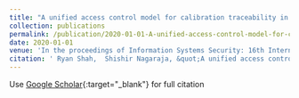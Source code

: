 ```yaml
---
title: "A unified access control model for calibration traceability in safety-critical IoT"
collection: publications
permalink: /publication/2020-01-01-A-unified-access-control-model-for-calibration-traceability-in-safety-critical-IoT
date: 2020-01-01
venue: 'In the proceedings of Information Systems Security: 16th International Conference, ICISS 2020, Jammu, India, December 16--20, 2020, Proceedings 16'
citation: ' Ryan Shah,  Shishir Nagaraja, &quot;A unified access control model for calibration traceability in safety-critical IoT.&quot; In the proceedings of Information Systems Security: 16th International Conference, ICISS 2020, Jammu, India, December 16--20, 2020, Proceedings 16, 2020.'
---
```

Use [Google Scholar](https://scholar.google.com/scholar?q=A+unified+access+control+model+for+calibration+traceability+in+safety+critical+IoT){:target="_blank"} for full citation